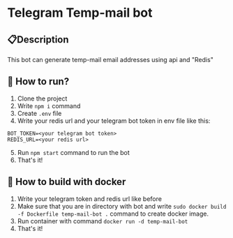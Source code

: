 # Telegram Temp-mail bot


## 📋Description
This bot can generate temp-mail email addresses using api and "Redis"

## 🦾 How to run?
1. Clone the project
2. Write `npm i` command
3. Create `.env` file
4. Write your redis url and your telegram bot token in env file like this:
```
BOT_TOKEN=<your telegram bot token>
REDIS_URL=<your redis url>
```
5. Run `npm start` command to run the bot
6. That's it!

## 🐳 How to build with docker

1. Write your telegram token and redis url like before
2. Make sure that you are in directory with bot and write `sudo docker build -f Dockerfile temp-mail-bot .` command to create docker image.
3. Run container with command `docker run -d temp-mail-bot`
4. That's it!


